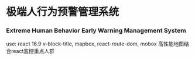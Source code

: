 # 极端人行为预警管理系统

### Extreme Human Behavior Early Warning Management System
use:
react 16.9
v-block-title,
mapbox,
react-route-dom,
mobox
高性能地图结合react监控重点人群


